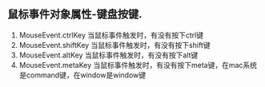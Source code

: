 
## 鼠标事件对象属性-键盘按键.
1. MouseEvent.ctrlKey 当鼠标事件触发时，有没有按下ctrl键
1. MouseEvent.shiftKey 当鼠标事件触发时，有没有按下shift键
2. MouseEvent.altKey 当鼠标事件触发时，有没有按下alt键
3. MouseEvent.metaKey 当鼠标事件触发时，有没有按下meta键，在mac系统是command键，在window是window键

